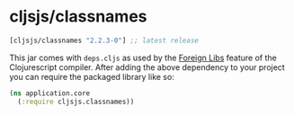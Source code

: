 # cljsjs/classnames

[](dependency)
```clojure
[cljsjs/classnames "2.2.3-0"] ;; latest release
```
[](/dependency)

This jar comes with `deps.cljs` as used by the [Foreign Libs][flibs] feature
of the Clojurescript compiler. After adding the above dependency to your project
you can require the packaged library like so:

```clojure
(ns application.core
  (:require cljsjs.classnames))
```

[flibs]: https://github.com/clojure/clojurescript/wiki/Packaging-Foreign-Dependencies
